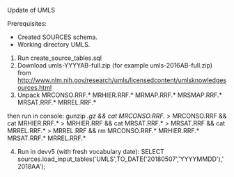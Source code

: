 Update of UMLS

Prerequisites:
- Created SOURCES schema.
- Working directory UMLS.

1. Run create_source_tables.sql
2. Download umls-YYYYAB-full.zip (for example umls-2016AB-full.zip) from http://www.nlm.nih.gov/research/umls/licensedcontent/umlsknowledgesources.html
3. Unpack 
MRCONSO.RRF.*
MRHIER.RRF.*
MRMAP.RRF.*
MRSMAP.RRF.*
MRSAT.RRF.*
MRREL.RRF.*

then run in console:
gunzip *.gz && cat MRCONSO.RRF.* > MRCONSO.RRF && cat MRHIER.RRF.* > MRHIER.RRF && cat MRSAT.RRF.* > MRSAT.RRF && cat MRREL.RRF.* > MRREL.RRF && rm MRCONSO.RRF.* MRHIER.RRF.* MRSAT.RRF.* MRREL.RRF.*

4. Run in devv5 (with fresh vocabulary date): SELECT sources.load_input_tables('UMLS',TO_DATE('20180507','YYYYMMDD'),'2018AA');
